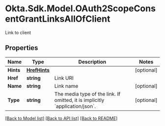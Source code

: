 # Okta.Sdk.Model.OAuth2ScopeConsentGrantLinksAllOfClient
Link to client

## Properties

Name | Type | Description | Notes
------------ | ------------- | ------------- | -------------
**Hints** | [**HrefHints**](HrefHints.md) |  | [optional] 
**Href** | **string** | Link URI | 
**Name** | **string** | Link name | [optional] 
**Type** | **string** | The media type of the link. If omitted, it is implicitly &#x60;application/json&#x60;. | [optional] 

[[Back to Model list]](../README.md#documentation-for-models) [[Back to API list]](../README.md#documentation-for-api-endpoints) [[Back to README]](../README.md)

